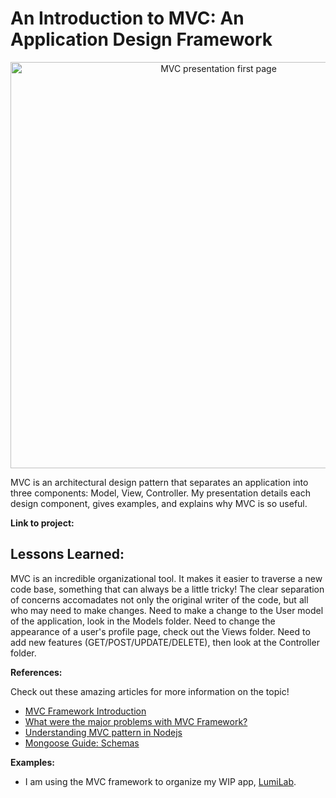 # An Introduction to MVC: An Application Design Framework

<p align="center"><img src="https://user-images.githubusercontent.com/111663583/213935679-067b3591-8897-4a58-a358-97a5a098506e.png" alt="MVC presentation first page" width="650px"></p>

MVC is an architectural design pattern that separates an application into three components: Model, View, Controller. My presentation details each design component, gives examples, and explains why MVC is so useful.

**Link to project:**

## Lessons Learned:

MVC is an incredible organizational tool. It makes it easier to traverse a new code base, something that can always be a little tricky! The clear separation of concerns accomadates not only the original writer of the code, but all who may need to make changes. Need to make a change to the User model of the application, look in the Models folder. Need to change the appearance of a user's profile page, check out the Views folder. Need to add new features (GET/POST/UPDATE/DELETE), then look at the Controller folder.

**References:**

Check out these amazing articles for more information on the topic!

 - [MVC Framework Introduction](https://www.geeksforgeeks.org/mvc-framework-introduction/)
 - [What were the major problems with MVC Framework?](https://www.geeksforgeeks.org/what-were-the-major-problems-with-mvc-framework/?ref=rp)
 - [Understanding MVC pattern in Nodejs](https://dev.to/eetukudo_/understanding-mvc-pattern-in-nodejs-2bdn)
 - [Mongoose Guide: Schemas](https://mongoosejs.com/docs/guide.html)
 
 **Examples:**
 - I am using the MVC framework to organize my WIP app, [LumiLab](https://github.com/nicoledicochea/lumi-lab).
 
 

